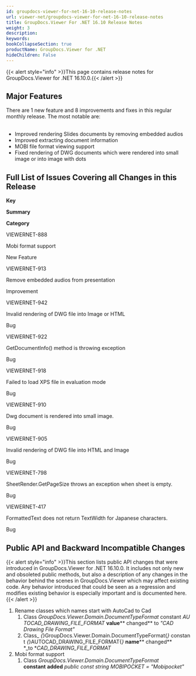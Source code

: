 ```yaml
---
id: groupdocs-viewer-for-net-16-10-release-notes
url: viewer-net/groupdocs-viewer-for-net-16-10-release-notes
title: GroupDocs.Viewer For .NET 16.10 Release Notes
weight: 3
description: 
keywords: 
bookCollapseSection: true
productName: GroupDocs.Viewer for .NET
hideChildren: False
---
```

{{< alert style="info" >}}This page contains release notes for GroupDocs.Viewer for .NET 16.10.0.{{< /alert >}}

## Major Features

There are 1 new feature and 8 improvements and fixes in this regular monthly release. The most notable are:  
 

*   Improved rendering Slides documents by removing embedded audios
*   Improved extracting document information
*   MOBI file format viewing support
*   Fixed rendering of DWG documents which were rendered into small image or into image with dots

## Full List of Issues Covering all Changes in this Release

**Key**

**Summary**

**Category**

VIEWERNET-888

Mobi format support

New Feature

VIEWERNET-913

Remove embedded audios from presentation

Improvement

VIEWERNET-942

Invalid rendering of DWG file into Image or HTML

Bug

VIEWERNET-922

GetDocumentInfo() method is throwing exception

Bug

VIEWERNET-918

Failed to load XPS file in evaluation mode

Bug

VIEWERNET-910

Dwg document is rendered into small image.

Bug

VIEWERNET-905

Invalid rendering of DWG file into HTML and Image

Bug

VIEWERNET-798

SheetRender.GetPageSize throws an exception when sheet is empty.

Bug

VIEWERNET-417

FormattedText does not return TextWidth for Japanese characters.

Bug

## Public API and Backward Incompatible Changes

{{< alert style="info" >}}This section lists public API changes that were introduced in GroupDocs.Viewer for .NET 16.10.0. It includes not only new and obsoleted public methods, but also a description of any changes in the behavior behind the scenes in GroupDocs.Viewer which may affect existing code. Any behavior introduced that could be seen as a regression and modifies existing behavior is especially important and is documented here.{{< /alert >}}

1.  Rename classes which names start with AutoCad to Cad
    1.  Class *GroupDocs.Viewer.Domain.DocumentTypeFormat* constant *AUTOCAD\_DRAWING\_FILE\_FORMAT* **value**** changed** to *"CAD Drawing File Format"*
    2.  Class\_ *{*}GroupDocs.Viewer.Domain.DocumentTypeFormat{*}* constant *{*}AUTOCAD\_DRAWING\_FILE\_FORMAT{*}* **name**** changed** *\_to **CAD\_DRAWING\_FILE\_FORMAT*
2.  Mobi format support
    1.  Class *GroupDocs.Viewer.Domain.DocumentTypeFormat* **constant** **added** *public const string MOBIPOCKET = "Mobipocket"*
